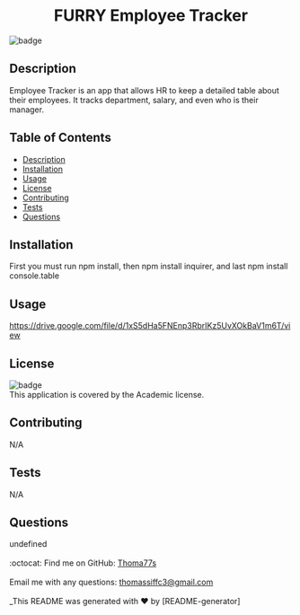 <h1 align="center"> FURRY Employee Tracker </h1>

![badge](https://img.shields.io/badge/license-Academic-brightgreen)<br />
## Description
 Employee Tracker is an app that allows HR to keep a detailed table about their employees. It tracks department, salary, and even who is their manager.


## Table of Contents
- [Description](#description)
- [Installation](#installation)
- [Usage](#usage)
- [License](#license)
- [Contributing](#contributing)
- [Tests](#tests)
- [Questions](#questions)


## Installation
 First you must run npm install, then npm install inquirer, and last npm install console.table


## Usage
 https://drive.google.com/file/d/1xS5dHa5FNEnp3RbrIKz5UvXOkBaV1m6T/view


## License
![badge](https://img.shields.io/badge/license-Academic-brightgreen)
<br />
This application is covered by the Academic license. 


## Contributing
 N/A


## Tests
 N/A

 
## Questions
 undefined<br />
<br />
:octocat: Find me on GitHub: [Thoma77s](https://github.com/Thoma77s)<br />
<br />
 Email me with any questions: thomassiffc3@gmail.com<br /><br />
_This README was generated with ❤️ by [README-generator]